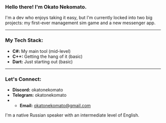 ### Hello there! I'm Okato Nekomato.

I'm a dev who enjoys taking it easy, but I'm currently locked into two big projects: my first-ever management sim game and a new messenger app.

---

### My Tech Stack:

* **C#:** My main tool (mid-level)
* **C++:** Getting the hang of it (basic)
* **Dart:** Just starting out (basic)

---

### Let's Connect:

* **Discord:** okatonekomato
* **Telegram:** okatonekomato
* * **Email:** okatonekomato@gmail.com


I'm a native Russian speaker with an intermediate level of English.

